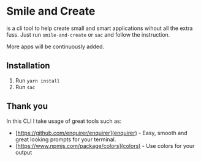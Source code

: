 # Smile and Create
is a cli tool to help create small and smart applications wihout all the extra fuss. Just run `smile-and-create` or `sac` and follow the instruction.

More apps will be continuously added.

## Installation

1. Run `yarn install`
2. Run `sac`

## Thank you
In this CLI I take usage of great tools such as:

* [https://github.com/enquirer/enquirer](enquirer) - Easy, smooth and great looking prompts for your terminal.
* [https://www.npmjs.com/package/colors](colors) - Use colors for your output

